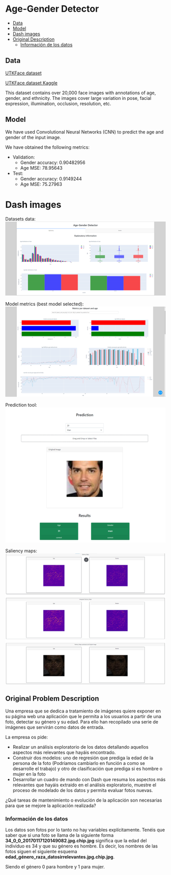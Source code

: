 #  Age-Gender Detector

- [Data](#data)
- [Model](#model)
- [Dash images](#dash-images)
- [Original Description](#original-description)
  - [Información de los datos](#información-de-los-datos)
  

## Data

[UTKFace dataset](https://susanqq.github.io/UTKFace/)

[UTKFace dataset Kaggle](https://www.kaggle.com/jangedoo/utkface-new)

This dataset contains over 20,000 face images with annotations of
age, gender, and ethnicity. The images cover large variation in pose, facial expression, 
illumination, occlusion, resolution, etc.




## Model

We have used Convolutional Neural Networks (CNN) to predict the age and gender of the input image.

We have obtained the following metrics:
- Validation:
  - Gender accuracy: 0.90482956
  - Age MSE: 78.95643
- Test:
  - Gender accuracy: 0.9149244
  - Age MSE: 75.27963

# Dash images

Datasets data:
![datasets](example_imgs/datasets.png)

Model metrics (best model selected):
![metrics](example_imgs/metrics.png)

Prediction tool:
![prediction](example_imgs/prediction.png)

Saliency maps:
![saliency_maps](example_imgs/saliency_maps.png)


## Original Problem Description

Una empresa que se dedica a tratamiento de imágenes quiere exponer en su página web una aplicación que le permita a los usuarios a partir de una foto, detectar su género y su edad.
Para ello han recopilado una serie de imágenes que servirán como datos de entrada.

La empresa os pide:

* Realizar un análisis exploratorio de los datos detallando aquellos aspectos más relevantes que hayáis encontrado.
* Construir dos modelos: uno de regresión que prediga la edad de la persona de la foto (Podríamos cambiarlo en función a como se desarrolle el trabajo) y otro de clasificación que prediga si es hombre o mujer en la foto
* Desarrollar un cuadro de mando con Dash que resuma los aspectos más relevantes que hayáis extraido en el análisis exploratorio, muestre el proceso de modelado de los datos y permita evaluar fotos nuevas.

¿Qué tareas de mantenimiento o evolución de la aplicación son necesarias para que se mejore la aplicación realizada?

### Información de los datos

Los datos son fotos por lo tanto no hay variables explícitamente. Tenéis que saber que si una foto se llama de la siguiente forma __34_0_0_20170117120149082.jpg.chip.jpg__
significa que la edad del individuo es 34 y que su género es hombre. Es decir, los nombres de las fotos siguen el siguiente esquema __edad_género_raza_datosirrelevantes.jpg.chip.jpg__.

Siendo el género 0 para hombre y 1 para mujer.